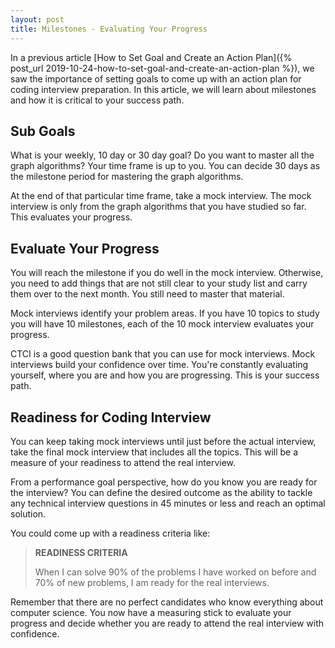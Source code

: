 ```yaml
---
layout: post
title: Milestones - Evaluating Your Progress
---
```


In a previous article [How to Set Goal and Create an Action Plan]({% post_url 2019-10-24-how-to-set-goal-and-create-an-action-plan %}), we saw the importance of setting goals to come up with an action plan for coding interview preparation. In this article, we will learn about milestones and how it is critical to your success path.

## Sub Goals

What is your weekly, 10 day or 30 day goal? Do you want to master all the graph algorithms? Your time frame is up to you. You can decide 30 days as the milestone period for mastering the graph algorithms. 

At the end of that particular time frame, take a mock interview. The mock interview is only from the graph algorithms that you have studied so far. This evaluates your progress. 

## Evaluate Your Progress

You will reach the milestone if you do well in the mock interview. Otherwise, you need to add things that are not still clear to your study list and carry them over to the next month. You still need to master that material. 

Mock interviews identify your problem areas. If you have 10 topics to study you will have 10 milestones, each of the 10 mock interview evaluates your progress. 

CTCI is a good question bank that you can use for mock interviews. Mock interviews build your confidence over time. You're constantly evaluating yourself, where you are and how you are progressing. This is your success path.

## Readiness for Coding Interview

You can keep taking mock interviews until just before the actual interview, take the final mock interview that includes all the topics. This will be a measure of your readiness to attend the real interview. 

From a performance goal perspective, how do you know you are ready for the interview? You can define the desired outcome as the ability to tackle any technical interview questions in 45 minutes or less and reach an optimal solution. 

You could come up with a readiness criteria like: 

<blockquote class="note">
  <strong>READINESS CRITERIA</strong> 
  <p>
    When I can solve 90% of the problems I have worked on before and 70% of new problems, I am ready for the real interviews.
  </p>
</blockquote>

Remember that there are no perfect candidates who know everything about computer science. You now have a measuring stick to evaluate your progress and decide whether you are ready to attend the real interview with confidence.
